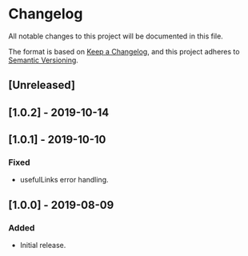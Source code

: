 # Changelog
All notable changes to this project will be documented in this file.

The format is based on [Keep a Changelog](https://keepachangelog.com/en/1.0.0/),
and this project adheres to [Semantic Versioning](https://semver.org/spec/v2.0.0.html).

## [Unreleased]

## [1.0.2] - 2019-10-14

## [1.0.1] - 2019-10-10
### Fixed
- usefulLinks error handling.

## [1.0.0] - 2019-08-09
### Added
- Initial release.

